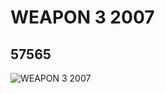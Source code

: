 # WEAPON 3  2007
## 57565
![WEAPON 3  2007](https://lc-www-live-s.legocdn.com/media/bricks/5/2/4497140.jpg)